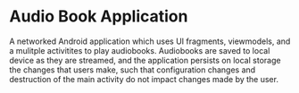 # Audio Book Application
A networked Android application which uses UI fragments, viewmodels, and a mulitple activitites to play audiobooks. Audiobooks are saved to local device as they
are streamed, and the application persists on local storage the changes that users make, such that configuration changes and destruction of the main activity
do not impact changes made by the user.

